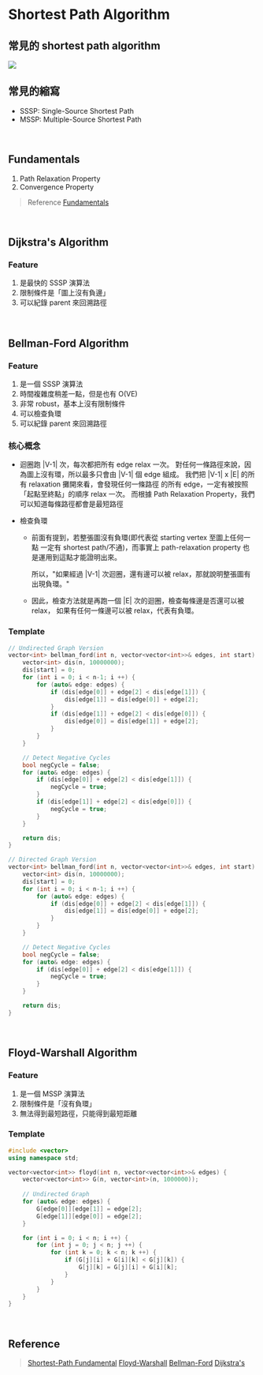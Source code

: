 # Shortest Path Algorithm
## 常見的 shortest path algorithm
<img src="./overall.img">
<br>

## 常見的縮寫
- SSSP: Single-Source Shortest Path
- MSSP: Multiple-Source Shortest Path

<br>

## Fundamentals
1. Path Relaxation Property
2. Convergence Property

> Reference
> [Fundamentals](http://alrightchiu.github.io/SecondRound/shortest-pathintrojian-jie.html)

<br>

## Dijkstra's Algorithm
### Feature
1. 是最快的 SSSP 演算法
2. 限制條件是「圖上沒有負邊」
3. 可以紀錄 parent 來回溯路徑

<br>

## Bellman-Ford Algorithm
### Feature
1. 是一個 SSSP 演算法
2. 時間複雜度稍差一點，但是也有 O(VE)
3. 非常 robust，基本上沒有限制條件
4. 可以檢查負環
4. 可以紀錄 parent 來回溯路徑

### 核心概念
- 迴圈跑 |V-1| 次，每次都把所有 edge relax 一次。
    對任何一條路徑來說，因為圖上沒有環，所以最多只會由 |V-1| 個 edge 組成。
    我們把 |V-1| x |E| 的所有 relaxation 攤開來看，會發現任何一條路徑
    的所有 edge，一定有被按照「起點至終點」的順序 relax 一次。
    而根據 Path Relaxation Property，我們可以知道每條路徑都會是最短路徑

- 檢查負環
    - 前面有提到，若整張圖沒有負環(即代表從 starting vertex 至圖上任何一點
      一定有 shortest path/不通)，而事實上 path-relaxation property 也
      是運用到這點才能證明出來。
      
      所以，"如果經過 |V-1| 次迴圈，還有邊可以被 relax，那就說明整張圖有出現負環。"
    
    - 因此，檢查方法就是再跑一個 |E| 次的迴圈，檢查每條邊是否還可以被 relax，
      如果有任何一條邊可以被 relax，代表有負環。

### Template
```C++
// Undirected Graph Version
vector<int> bellman_ford(int n, vector<vector<int>>& edges, int start) {
    vector<int> dis(n, 10000000);
    dis[start] = 0;
    for (int i = 0; i < n-1; i ++) {
        for (auto& edge: edges) {
            if (dis[edge[0]] + edge[2] < dis[edge[1]]) {
                dis[edge[1]] = dis[edge[0]] + edge[2];
            }
            if (dis[edge[1]] + edge[2] < dis[edge[0]]) {
                dis[edge[0]] = dis[edge[1]] + edge[2];
            }
        }
    }

    // Detect Negative Cycles
    bool negCycle = false;
    for (auto& edge: edges) {
        if (dis[edge[0]] + edge[2] < dis[edge[1]]) {
            negCycle = true;
        }
        if (dis[edge[1]] + edge[2] < dis[edge[0]]) {
            negCycle = true;
        }
    }

    return dis;
}

// Directed Graph Version
vector<int> bellman_ford(int n, vector<vector<int>>& edges, int start) {
    vector<int> dis(n, 10000000);
    dis[start] = 0;
    for (int i = 0; i < n-1; i ++) {
        for (auto& edge: edges) {
            if (dis[edge[0]] + edge[2] < dis[edge[1]]) {
                dis[edge[1]] = dis[edge[0]] + edge[2];
            }
        }
    }

    // Detect Negative Cycles
    bool negCycle = false;
    for (auto& edge: edges) {
        if (dis[edge[0]] + edge[2] < dis[edge[1]]) {
            negCycle = true;
        }
    }

    return dis;
}
```

<br>

## Floyd-Warshall Algorithm
### Feature
1. 是一個 MSSP 演算法
2. 限制條件是「沒有負環」
3. 無法得到最短路徑，只能得到最短距離

### Template
```C++
#include <vector>
using namespace std;

vector<vector<int>> floyd(int n, vector<vector<int>>& edges) {
    vector<vector<int>> G(n, vector<int>(n, 1000000));
    
    // Undirected Graph
    for (auto& edge: edges) {
        G[edge[0]][edge[1]] = edge[2];
        G[edge[1]][edge[0]] = edge[2];
    }

    for (int i = 0; i < n; i ++) {
        for (int j = 0; j < n; j ++) {
            for (int k = 0; k < n; k ++) {
                if (G[j][i] + G[i][k] < G[j][k]) {
                    G[j][k] = G[j][i] + G[i][k];
                }
            }
        }
    }
}
```

<br>

## Reference
> [Shortest-Path Fundamental](http://alrightchiu.github.io/SecondRound/shortest-pathintrojian-jie.html)
> [Floyd-Warshall](https://yuihuang.com/floyd-warshall-algorithm/)
> [Bellman-Ford](http://alrightchiu.github.io/SecondRound/single-source-shortest-pathbellman-ford-algorithm.html#bf)
> [Dijkstra's](http://alrightchiu.github.io/SecondRound/single-source-shortest-pathdijkstras-algorithm.html)
